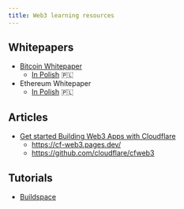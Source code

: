 ```yaml
---
title: Web3 learning resources
---
```


## Whitepapers

- [Bitcoin Whitepaper](https://bitcoin.org/bitcoin.pdf)
  - [In Polish](https://bitcoin.org/files/bitcoin-paper/bitcoin_pl.pdf) 🇵🇱
- Ethereum Whitepaper
  - [In Polish](https://ethereum.org/pl/whitepaper/) 🇵🇱

## Articles

- [Get started Building Web3 Apps with Cloudflare](https://blog.cloudflare.com/get-started-web3/)
  - https://cf-web3.pages.dev/
  - https://github.com/cloudflare/cfweb3

## Tutorials

- [Buildspace](https://buildspace.so/p)

